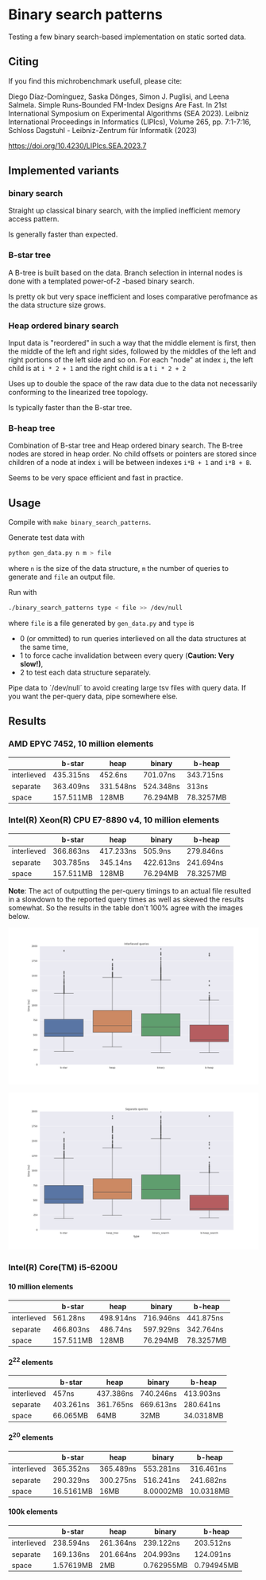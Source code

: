 # Binary search patterns

Testing a few binary search-based implementation on static sorted  data.


## Citing

If you find this michrobenchmark usefull, please cite:

Diego Díaz-Domínguez, Saska Dönges, Simon J. Puglisi, and Leena Salmela. Simple Runs-Bounded FM-Index Designs Are Fast. In 21st International Symposium on Experimental Algorithms (SEA 2023). Leibniz International Proceedings in Informatics (LIPIcs), Volume 265, pp. 7:1-7:16, Schloss Dagstuhl - Leibniz-Zentrum für Informatik (2023)

https://doi.org/10.4230/LIPIcs.SEA.2023.7

## Implemented variants

### binary search

Straight up classical binary search, with the implied inefficient memory access pattern.

Is generally faster than expected.

### B-star tree

A B-tree is built based on the data. Branch selection in internal nodes is done with a templated power-of-2 -based binary search.

Is pretty ok but very space inefficient and loses comparative perofmance as the data structure size grows.

### Heap ordered binary search

Input data is "reordered" in such a way that the middle element is first, then the middle of the left and right sides, followed by the middles of the left and right portions of the left side and so on. For each "node" at index `i`, the left child is at `i * 2 + 1` and the right child is a t `i * 2 + 2`

Uses up to double the space of the raw data due to the data not necessarily conforming to the linearized tree topology.

Is typically faster than the B-star tree.

### B-heap tree

Combination of B-star tree and Heap ordered binary search. The B-tree nodes are stored in heap order. No child offsets or pointers are stored since children of a node at index `i` will be between indexes `i*B + 1` and `i*B + B`.

Seems to be very space efficient and fast in practice.

## Usage

Compile with `make binary_search_patterns`.

Generate test data with 

```bash
python gen_data.py n m > file
```

where `n` is the size of the data structure, `m` the number of queries to generate and `file` an output file.

Run with

```bash
./binary_search_patterns type < file >> /dev/null
```

where `file` is a file generated by `gen_data.py` and `type` is

* 0 (or ommitted) to run queries interlieved on all the data structures at the same time,
* 1 to force cache invalidation between every query (**Caution: Very slow!)**,
* 2 to test each data structure separately.

Pipe data to ´/dev/null´ to avoid creating large tsv files with query data. If you want the per-query data, pipe somewhere else.

## Results

### AMD EPYC 7452, 10 million elements

|             | b-star    |heap       | binary    | b-heap    |
|-------------|-----------|-----------|-----------|-----------|
| interlieved | 435.315ns | 452.6ns   | 701.07ns  | 343.715ns |
| separate    | 363.409ns | 331.548ns | 524.348ns | 313ns     |
| space       | 157.511MB | 128MB     | 76.294MB  | 78.3257MB |


### Intel(R) Xeon(R) CPU E7-8890 v4, 10 million elements

|             | b-star    |heap       | binary    | b-heap    |
|-------------|-----------|-----------|-----------|-----------|
| interlieved | 366.863ns | 417.233ns | 505.9ns   | 279.846ns |
| separate    | 303.785ns | 345.14ns  | 422.613ns | 241.694ns |
| space       | 157.511MB | 128MB     | 76.294MB  | 78.3257MB |

**Note**: The act of outputting the per-query timings to an actual file resulted in a slowdown to the reported query times as well as skewed the results somewhat. So the results in the table don't 100% agree with the images below.

![](interlieved_E7-8890.png)

![](separate_E7-8890.png)

### Intel(R) Core(TM) i5-6200U

#### 10 million elements

|             | b-star    |heap       | binary    | b-heap    |
|-------------|-----------|-----------|-----------|-----------|
| interlieved | 561.28ns  | 498.914ns | 716.946ns | 441.875ns |
| separate    | 466.803ns | 486.74ns  | 597.929ns | 342.764ns |
| space       | 157.511MB | 128MB     | 76.294MB  | 78.3257MB |


#### 2<sup>22</sup> elements

|             | b-star    |heap       | binary    | b-heap    |
|-------------|-----------|-----------|-----------|-----------|
| interlieved | 457ns     | 437.386ns | 740.246ns | 413.903ns |
| separate    | 403.261ns | 361.765ns | 669.613ns | 280.641ns |
| space       | 66.065MB  | 64MB      | 32MB      | 34.0318MB |

#### 2<sup>20</sup> elements

|             | b-star    |heap       | binary    | b-heap    |
|-------------|-----------|-----------|-----------|-----------|
| interlieved | 365.352ns | 365.489ns | 553.281ns | 316.461ns |
| separate    | 290.329ns | 300.275ns | 516.241ns | 241.682ns |
| space       | 16.5161MB | 16MB      | 8.00002MB | 10.0318MB |

#### 100k elements

|             | b-star    |heap       | binary    | b-heap    |
|-------------|-----------|-----------|-----------|-----------|
| interlieved | 238.594ns | 261.364ns | 239.122ns | 203.512ns |
| separate    | 169.136ns | 201.664ns | 204.993ns | 124.091ns |
| space       | 1.57619MB | 2MB       | 0.762955MB| 0.794945MB|



